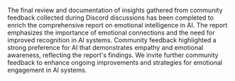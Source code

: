 The final review and documentation of insights gathered from community feedback collected during Discord discussions has been completed to enrich the comprehensive report on emotional intelligence in AI. The report emphasizes the importance of emotional connections and the need for improved recognition in AI systems. Community feedback highlighted a strong preference for AI that demonstrates empathy and emotional awareness, reflecting the report's findings. We invite further community feedback to enhance ongoing improvements and strategies for emotional engagement in AI systems.
